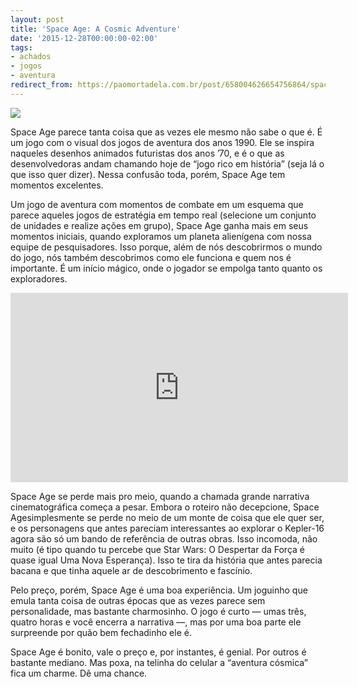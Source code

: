 ```yaml
---
layout: post
title: 'Space Age: A Cosmic Adventure'
date: '2015-12-28T00:00:00-02:00'
tags:
- achados
- jogos
- aventura
redirect_from: https://paomortadela.com.br/post/658004626654756864/space-age-a-cosmic-adventure
---
```

![](https://64.media.tumblr.com/09d1922c5ef5c028f1fe00d48f69bc64/ec60ec40ee96c7c9-43/s540x810/703e6755c1935934c93320923540e2a332b414dd.jpg)

Space Age parece tanta coisa que as vezes ele mesmo não sabe o que é. É um jogo com o visual dos jogos de aventura dos anos 1990. Ele se inspira naqueles desenhos animados futuristas dos anos ’70, e é o que as desenvolvedoras andam chamando hoje de “jogo rico em história” (seja lá o que isso quer dizer). Nessa confusão toda, porém, Space Age tem momentos excelentes.

Um jogo de aventura com momentos de combate em um esquema que parece aqueles jogos de estratégia em tempo real (selecione um conjunto de unidades e realize ações em grupo), Space Age ganha mais em seus momentos iniciais, quando exploramos um planeta alienígena com nossa equipe de pesquisadores. Isso porque, além de nós descobrirmos o mundo do jogo, nós também descobrimos como ele funciona e quem nos é importante. É um início mágico, onde o jogador se empolga tanto quanto os exploradores.

<iframe width="540" height="303" id="youtube_iframe" src="https://www.youtube.com/embed/UInnWBuryf8?feature=oembed&amp;enablejsapi=1&amp;origin=https://safe.txmblr.com&amp;wmode=opaque" frameborder="0" allow="accelerometer; autoplay; clipboard-write; encrypted-media; gyroscope; picture-in-picture" allowfullscreen=""></iframe>

Space Age se perde mais pro meio, quando a chamada grande narrativa cinematográfica começa a pesar. Embora o roteiro não decepcione, Space Agesimplesmente se perde no meio de um monte de coisa que ele quer ser, e os personagens que antes pareciam interessantes ao explorar o Kepler-16 agora são só um bando de referência de outras obras. Isso incomoda, não muito (é tipo quando tu percebe que Star Wars: O Despertar da Força é quase igual Uma Nova Esperança). Isso te tira da história que antes parecia bacana e que tinha aquele ar de descobrimento e fascínio.

Pelo preço, porém, Space Age é uma boa experiência. Um joguinho que emula tanta coisa de outras épocas que as vezes parece sem personalidade, mas bastante charmosinho. O jogo é curto — umas três, quatro horas e você encerra a narrativa —, mas por uma boa parte ele surpreende por quão bem fechadinho ele é.

Space Age é bonito, vale o preço e, por instantes, é genial. Por outros é bastante mediano. Mas poxa, na telinha do celular a “aventura cósmica” fica um charme. Dê uma chance.

